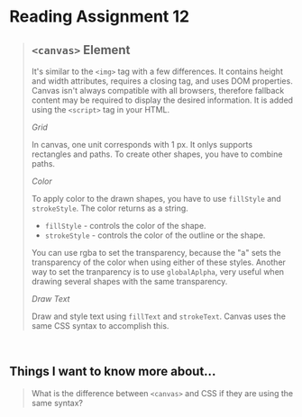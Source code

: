 # Reading Assignment 12

>## `<canvas>` Element
>
>It's similar to the `<img>` tag with a few differences. It contains height and width attributes, requires a closing tag, and uses DOM properties. Canvas isn't always compatible with all browsers, therefore fallback content may be required to display the desired information. It is added using the `<script>` tag in your HTML.
>
>*Grid*
>
>In canvas, one unit corresponds with 1 px. It onlys supports rectangles and paths. To create other shapes, you have to combine paths.
>
>*Color*
>
>To apply color to the drawn shapes, you have to use `fillStyle` and `strokeStyle`. The color returns as a string.
> - `fillStyle` - controls the color of the shape.
> - `strokeStyle` - controls the color of the outline or the shape.
>
>You can use rgba to set the transparency, because the "a" sets the transparency of the color when using either of these styles. Another way to set the tranparency is to use `globalAplpha`, very useful when drawing several shapes with the same transparency.
>
>*Draw Text*
>
>Draw and style text using `fillText` and `strokeText`. Canvas uses the same CSS syntax to accomplish this.

<br/>

## Things I want to know more about...

>What is the difference between `<canvas>` and CSS if they are using the same syntax?